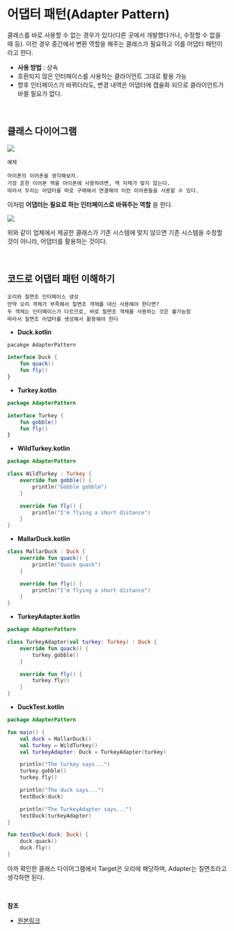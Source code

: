 # 어댑터 패턴(Adapter Pattern)

클래스를 바로 사용할 수 없는 경우가 있다(다른 곳에서 개발했다거나, 수정할 수 없을 때 등). 이런 경우 중간에서 변환 역할을 해주는 클래스가 필요하고 이를 어댑터 패턴이라고 한다.

* **사용 방법** : 상속
* 호환되지 않은 인터페이스를 사용하는 클라이언트 그대로 활용 가능
* 향후 인터페이스가 바뀌더라도, 변경 내역은 어댑터에 캡슐화 되므로 클라이언트가 바뀔 필요가 없다.

<br/>

## 클래스 다이어그램

![](https://camo.githubusercontent.com/0cc8959b51259549fdd66930d36cb7861b11fe33/68747470733a2f2f74312e6461756d63646e2e6e65742f6366696c652f746973746f72792f393944324630343435433641313532323239)

```
예제

아이폰의 이어폰을 생각해보자.
가장 흔한 이어폰 잭을 아이폰에 사용하려면, 잭 자체가 맞지 않는다.
따라서 우리는 어댑터를 따로 구매해서 연결해야 이런 이어폰들을 사용할 수 있다.
```

이처럼 **어댑터는 필요로 하는 인터페이스로 바꿔주는 역할** 을 한다.

![](https://camo.githubusercontent.com/cc904d55d16a286ffc820bba2937906dd4d99a9e/68747470733a2f2f74312e6461756d63646e2e6e65742f6366696c652f746973746f72792f393946333133344335433641313532443331)

위와 같이 업체에서 제공한 클래스가 기존 시스템에 맞지 않으면 기존 시스템을 수정할 것이 아니라, 어댑터를 활용하는 것이다.

<br/>

## 코드로 어댑터 패턴 이해하기

```
오리와 칠면조 인터페이스 생성
만약 오리 객체가 부족해서 칠면조 객체를 대신 사용해야 한다면?
두 객체는 인터페이스가 다르므로, 바로 칠면조 객체를 사용하는 것은 불가능함
따라서 칠면조 어댑터를 생성해서 활용해야 한다
```

* **Duck.kotlin**

``` kotlin
pacakge AdapterPattern

interface Duck {
    fun quack()
    fun fly()
}
```

* **Turkey.kotlin**

``` kotlin
package AdapterPattern

interface Turkey {
    fun gobble()
    fun fly()
}
```

* **WildTurkey.kotlin**

``` kotlin
package AdapterPattern

class WildTurkey : Turkey {
    override fun gobble() {
        println("Gobble gobble")
    }

    override fun fly() {
        println("I'm flying a short distance")
    }
}
```

* **MallarDuck.kotlin**

``` kotlin
class MallarDuck : Duck {
    override fun quack() {
        println("Quack quack")
    }

    override fun fly() {
        println("I'm flying a short distance")
    }
}
```

* **TurkeyAdapter.kotlin**

``` kotlin
package AdapterPattern

class TurkeyAdapter(val turkey: Turkey) : Duck {
    override fun quack() {
        turkey.gobble()
    }

    override fun fly() {
        turkey.fly()
    }
}
```

* **DuckTest.kotlin**

``` Kotlin
package AdapterPattern

fun main() {
    val duck = MallarDuck()
    val turkey = WildTurkey()
    val turkeyAdapter: Duck = TurkeyAdapter(turkey)

    println("The turkey says...")
    turkey.gobble()
    turkey.fly()

    println("The duck says...")
    testDuck(duck)

    println("The TurkeyAdapter says...")
    testDuck(turkeyAdapter)
}

fun testDuck(duck: Duck) {
    duck.quack()
    duck.fly()
}
```

아까 확인한 클래스 다이어그램에서 Target은 오리에 해당하며, Adapter는 칠면조라고 생각하면 된다.

<br/>

**참조**
* [원본링크](https://gyoogle.dev/blog/design-pattern/Adapter%20Pattern.html)